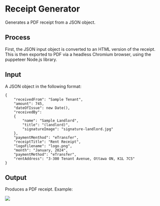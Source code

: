 # Receipt Generator

Generates a PDF receipt from a JSON object.

## Process

First, the JSON input object is converted to an HTML version of the receipt. This is then exported to PDF via a headless Chromium browser, using the puppeteer Node.js library.

## Input

A JSON object in the following format:

```
{
    "receivedFrom": "Sample Tenant",
    "amount": 745,
    "dateOfIssue": new Date(),
    "receivedBy": 
    {
        "name": "Sample Landlord",
        "title": "(landlord)",
        "signatureImage": "signature-landlord.jpg"
    },
    "paymentMenthod": "eTransfer",
    "receiptTitle": "Rent Receipt",
    "logoFilename": "logo.png",
    "month": "January, 2024",
    "paymentMethod": "eTransfer",
    "rentAddress": "3-300 Tenant Avenue, Ottawa ON, K1L 7C5"
}
```

## Output

Produces a PDF receipt. Example:

<img src="https://lcchomes.com/images/SampleReceipt1.jpg" />


